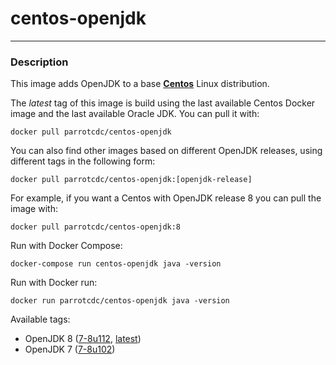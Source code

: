 # **centos-openjdk**
___

### Description

This image adds OpenJDK to a base [**Centos**](https://hub.docker.com/r/centos/centos/) Linux distribution.

The *latest* tag of this image is build using the last available Centos Docker image and the last available Oracle JDK.
You can pull it with:

    docker pull parrotcdc/centos-openjdk


You can also find other images based on different OpenJDK releases, using different tags in the following form:

    docker pull parrotcdc/centos-openjdk:[openjdk-release]


For example, if you want a Centos with OpenJDK release 8 you can pull the image with:

    docker pull parrotcdc/centos-openjdk:8


Run with Docker Compose:

    docker-compose run centos-openjdk java -version


Run with Docker run:

    docker run parrotcdc/centos-openjdk java -version


Available tags:

- OpenJDK 8 ([7-8u112](https://github.com/parrotcdc/docker-centos-openjdk/blob/8/Dockerfile), [latest](https://github.com/parrotcdc/docker-centos-openjdk/blob/latest/Dockerfile))
- OpenJDK 7 ([7-8u102](https://github.com/parrotcdc/docker-centos-openjdk/blob/7/Dockerfile))
